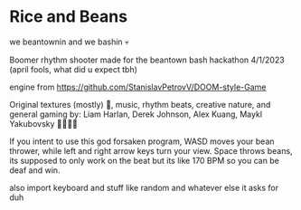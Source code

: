 # Rice and Beans
we beantownin and we bashin 💀

Boomer rhythm shooter made for the beantown bash hackathon 4/1/2023
(april fools, what did u expect tbh)

engine from https://github.com/StanislavPetrovV/DOOM-style-Game 


Original textures (mostly) 🤨, music, rhythm beats, creative nature, and general gaming by:
Liam Harlan, Derek Johnson, Alex Kuang, Maykl Yakubovsky 💯💯💯💯

If you intent to use this god forsaken program, WASD moves your bean thrower, while left and right arrow keys turn your view. Space throws beans, its supposed to only work on the beat but its like 170 BPM so you can be deaf and win.

also import keyboard and stuff like random and whatever else it asks for duh
